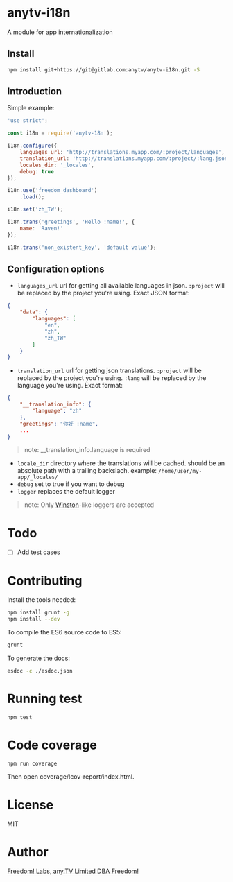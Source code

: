 # anytv-i18n

A module for app internationalization


## Install

```sh
npm install git+https://git@gitlab.com:anytv/anytv-i18n.git -S
```

## Introduction

Simple example:
```js
'use strict';

const i18n = require('anytv-18n');

i18n.configure({
    languages_url: 'http://translations.myapp.com/:project/languages',
    translation_url: 'http://translations.myapp.com/:project/:lang.json',
    locales_dir: '_locales',
    debug: true
});

i18n.use('freedom_dashboard')
    .load();

i18n.set('zh_TW');

i18n.trans('greetings', 'Hello :name!', {
    name: 'Raven!'
});

i18n.trans('non_existent_key', 'default value');


```

## Configuration options

* `languages_url` url for getting all available languages in json. `:project` will be replaced by the project you're using. Exact JSON format:
```json
{
	"data": {
		"languages": [
			"en",
			"zh",
			"zh_TW"
		]
	}
}
```
* `translation_url` url for getting json translations. `:project` will be replaced by the project you're using. `:lang` will be replaced by the language you're using. Exact format:
```json
{
	"__translation_info": {
		"language": "zh"
	},
	"greetings": "你好 :name",
	...
}
```
> note: __translation_info.language is required

* `locale_dir` directory where the translations will be cached. should be an absolute path with a trailing backslach. example: `/home/user/my-app/_locales/`
* `debug` set to true if you want to debug
* `logger` replaces the default logger
> note: Only [Winston](https://github.com/winstonjs/winston)-like loggers are accepted


# Todo
- [ ] Add test cases


# Contributing

Install the tools needed:
```sh
npm install grunt -g
npm install --dev
```

To compile the ES6 source code to ES5:
```sh
grunt
```

To generate the docs:
```sh
esdoc -c ./esdoc.json
```

# Running test

```sh
npm test
```

# Code coverage

```sh
npm run coverage
```
Then open coverage/lcov-report/index.html.

# License

MIT


# Author
[Freedom! Labs, any.TV Limited DBA Freedom!](https://www.freedom.tm)
